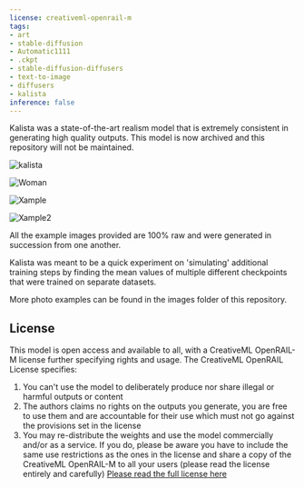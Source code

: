 ```yaml
---
license: creativeml-openrail-m
tags:
- art
- stable-diffusion
- Automatic1111
- .ckpt
- stable-diffusion-diffusers
- text-to-image
- diffusers
- kalista
inference: false
---
```


Kalista was a state-of-the-art realism model that is extremely consistent in generating high quality outputs. This model is now archived and this repository will not be maintained.

![kalista](https://huggingface.co/skylersterling/kalista/resolve/main/images/4.png)

![Woman](https://huggingface.co/skylersterling/kalista/resolve/main/images/6.png)

![Xample](https://huggingface.co/skylersterling/kalista/resolve/main/images/3.png)

![Xample2](https://huggingface.co/skylersterling/kalista/resolve/main/images/2.png)

All the example images provided are 100% raw and were generated in succession from one another. 

Kalista was meant to be a quick experiment on 'simulating' additional training steps by finding the mean values of multiple different checkpoints that were
trained on separate datasets.

More photo examples can be found in the images folder of this repository. 

## License

This model is open access and available to all, with a CreativeML OpenRAIL-M license further specifying rights and usage.
The CreativeML OpenRAIL License specifies: 

1. You can't use the model to deliberately produce nor share illegal or harmful outputs or content 
2. The authors claims no rights on the outputs you generate, you are free to use them and are accountable for their use which must not go against the provisions set in the license
3. You may re-distribute the weights and use the model commercially and/or as a service. If you do, please be aware you have to include the same use restrictions as the ones in the license and share a copy of the CreativeML OpenRAIL-M to all your users (please read the license entirely and carefully)
[Please read the full license here](https://huggingface.co/spaces/CompVis/stable-diffusion-license)